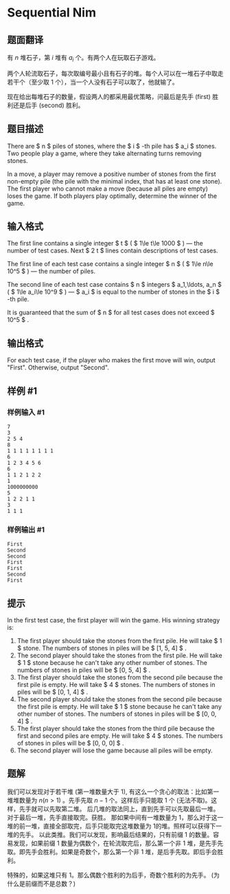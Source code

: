 # Sequential Nim

## 题面翻译

有 $n$ 堆石子，第 $i$ 堆有 $a_i$ 个。有两个人在玩取石子游戏。

两个人轮流取石子，每次取编号最小且有石子的堆。每个人可以在一堆石子中取走若干个（至少取 $1$ 个），当一个人没有石子可以取了，他就输了。

现在给出每堆石子的数量，假设两人的都采用最优策略，问最后是先手 (first) 胜利还是后手 (second) 胜利。

## 题目描述

There are $ n $ piles of stones, where the $ i $ -th pile has $ a_i $ stones. Two people play a game, where they take alternating turns removing stones.

In a move, a player may remove a positive number of stones from the first non-empty pile (the pile with the minimal index, that has at least one stone). The first player who cannot make a move (because all piles are empty) loses the game. If both players play optimally, determine the winner of the game.

## 输入格式

The first line contains a single integer $ t $ ( $ 1\le t\le       1000 $ ) — the number of test cases. Next $ 2 t $ lines contain descriptions of test cases.

The first line of each test case contains a single integer $ n $ ( $ 1\le n\le 10^5 $ ) — the number of piles.

The second line of each test case contains $ n $ integers $ a_1,\ldots, a_n $ ( $ 1\le a_i\le 10^9 $ ) — $ a_i $ is equal to the number of stones in the $ i $ -th pile.

It is guaranteed that the sum of $ n $ for all test cases does not exceed $ 10^5 $ .

## 输出格式

For each test case, if the player who makes the first move will win, output "First". Otherwise, output "Second".

## 样例 #1

### 样例输入 #1

```
7
3
2 5 4
8
1 1 1 1 1 1 1 1
6
1 2 3 4 5 6
6
1 1 2 1 2 2
1
1000000000
5
1 2 2 1 1
3
1 1 1
```

### 样例输出 #1

```
First
Second
Second
First
First
Second
First
```

## 提示

In the first test case, the first player will win the game. His winning strategy is:

1. The first player should take the stones from the first pile. He will take $ 1 $ stone. The numbers of stones in piles will be $ [1, 5, 4] $ .
2. The second player should take the stones from the first pile. He will take $ 1 $ stone because he can't take any other number of stones. The numbers of stones in piles will be $ [0,         5, 4] $ .
3. The first player should take the stones from the second pile because the first pile is empty. He will take $ 4 $ stones. The numbers of stones in piles will be $ [0, 1, 4] $ .
4. The second player should take the stones from the second pile because the first pile is empty. He will take $ 1 $ stone because he can't take any other number of stones. The numbers of stones in piles will be $ [0, 0, 4] $ .
5. The first player should take the stones from the third pile because the first and second piles are empty. He will take $ 4 $ stones. The numbers of stones in piles will be $ [0, 0,         0] $ .
6. The second player will lose the game because all piles will be empty.

## 题解
我们可以发现对于若干堆 (第一堆数量大于 1), 有这么一个贪心的取法：比如第一堆堆数量为 $n(n>1)$ 。先手先取 $n-1$ 个。这样后手只能取 1 个 (无法不取)。这样，先手就可以先取第二堆。
后几堆的取法同上，直到先手可以先取最后一堆。对于最后一堆，先手直接取完。获胜。
那如果中间有一堆数量为 1，那么对于这一堆的前一堆，直接全部取完，后手只能取完这堆数量为 1的堆。照样可以获得下一堆的先手。
以此类推。我们可以发现，影响最后结果的，只有前缀 1 的数量。容易发现，如果前缀 1 数量为偶数个，在轮流取完后，那么第一个非 1 堆，是先手先取。即先手会胜利。如果是奇数个，那么第一个非 1 堆，是后手先取。即后手会胜利。

特殊的，如果这堆只有 1。那么偶数个胜利的为后手，奇数个胜利的为先手。
(为什么是前缀而不是总数？)